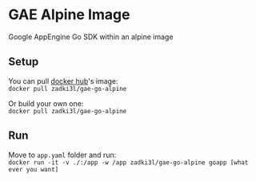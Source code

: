 # GAE Alpine Image
Google AppEngine Go SDK within an alpine image

## Setup

You can pull [docker hub](https://hub.docker.com/r/zadki3l/gae-go-alpine/)'s image:  
`docker pull zadki3l/gae-go-alpine`  

Or build your own one:  
`docker pull zadki3l/gae-go-alpine`  

## Run

Move to `app.yaml` folder and run:  
`docker run -it -v ./:/app -w /app zadki3l/gae-go-alpine goapp [what ever you want]`
